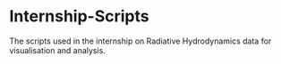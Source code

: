 # Internship-Scripts
The scripts used in the internship on Radiative Hydrodynamics data for visualisation and analysis.
